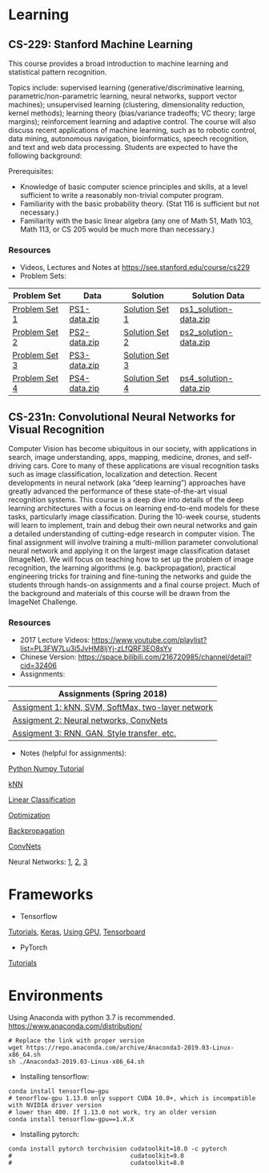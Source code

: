 # Learning

## CS-229: Stanford Machine Learning

This course provides a broad introduction to machine learning and statistical pattern recognition. 

Topics include: supervised learning (generative/discriminative learning, parametric/non-parametric learning, neural networks, support vector machines); unsupervised learning (clustering, dimensionality reduction, kernel methods); learning theory (bias/variance tradeoffs; VC theory; large margins); reinforcement learning and adaptive control. 
The course will also discuss recent applications of machine learning, such as to robotic control, data mining, autonomous navigation, bioinformatics, speech recognition, and text and web data processing.
Students are expected to have the following background:

Prerequisites: 
- Knowledge of basic computer science principles and skills, at a level sufficient to write a reasonably non-trivial computer program.
- Familiarity with the basic probability theory. (Stat 116 is sufficient but not necessary.)
- Familiarity with the basic linear algebra (any one of Math 51, Math 103, Math 113, or CS 205 would be much more than necessary.)

### Resources
* Videos, Lectures and Notes at https://see.stanford.edu/course/cs229
* Problem Sets:

| Problem Set        | Data           | Solution  | Solution Data |
| ------------- | ------------- | ----- | ----- |
| [Problem Set 1](https://see.stanford.edu/materials/aimlcs229/problemset1.pdf) | [PS1-data.zip](https://see.stanford.edu/materials/aimlcs229/PS1-data.zip) | [Solution Set 1](https://see.stanford.edu/materials/aimlcs229/ps1_solution.pdf) | [ps1_solution-data.zip](https://see.stanford.edu/materials/aimlcs229/ps1_solution-data.zip) |
| [Problem Set 2](https://see.stanford.edu/materials/aimlcs229/problemset2.pdf) | [PS2-data.zip](https://see.stanford.edu/materials/aimlcs229/PS2-data.zip) | [Solution Set 2](https://see.stanford.edu/materials/aimlcs229/ps2_solution.pdf) | [ps2_solution-data.zip](https://see.stanford.edu/materials/aimlcs229/ps2_solution-data.zip) |
| [Problem Set 3](https://see.stanford.edu/materials/aimlcs229/problemset3.pdf) | [PS3-data.zip](https://see.stanford.edu/materials/aimlcs229/PS3-data.zip) | [Solution Set 3](https://see.stanford.edu/materials/aimlcs229/ps3_solution.pdf) |   |
| [Problem Set 4](https://see.stanford.edu/materials/aimlcs229/problemset4.pdf) | [PS4-data.zip](https://see.stanford.edu/materials/aimlcs229/PS4-data.zip) | [Solution Set 4](https://see.stanford.edu/materials/aimlcs229/ps4_solution.pdf) | [ps4_solution-data.zip](https://see.stanford.edu/materials/aimlcs229/ps4_solution-data.zip) |

## CS-231n: Convolutional Neural Networks for Visual Recognition

Computer Vision has become ubiquitous in our society, with applications in search, image understanding, apps, mapping, medicine, drones, and self-driving cars. Core to many of these applications are visual recognition tasks such as image classification, localization and detection. Recent developments in neural network (aka “deep learning”) approaches have greatly advanced the performance of these state-of-the-art visual recognition systems. This course is a deep dive into details of the deep learning architectures with a focus on learning end-to-end models for these tasks, particularly image classification. During the 10-week course, students will learn to implement, train and debug their own neural networks and gain a detailed understanding of cutting-edge research in computer vision. The final assignment will involve training a multi-million parameter convolutional neural network and applying it on the largest image classification dataset (ImageNet). We will focus on teaching how to set up the problem of image recognition, the learning algorithms (e.g. backpropagation), practical engineering tricks for training and fine-tuning the networks and guide the students through hands-on assignments and a final course project. Much of the background and materials of this course will be drawn from the ImageNet Challenge.

### Resources
* 2017 Lecture Videos: https://www.youtube.com/playlist?list=PL3FW7Lu3i5JvHM8ljYj-zLfQRF3EO8sYv
* Chinese Version: https://space.bilibili.com/216720985/channel/detail?cid=32406
* Assignments:

| Assignments (Spring 2018) |
| ------ |
| [Assigment 1: kNN, SVM, SoftMax, two-layer network](http://cs231n.github.io/assignments2018/assignment1/) |
| [Assigment 2: Neural networks, ConvNets](http://cs231n.github.io/assignments2018/assignment2/) |
| [Assigment 3: RNN, GAN, Style transfer, etc.](http://cs231n.github.io/assignments2018/assignment3//) |

* Notes (helpful for assignments):

[Python Numpy Tutorial](http://cs231n.github.io/python-numpy-tutorial/)

[kNN](http://cs231n.github.io/classification/)

[Linear Classification](http://cs231n.github.io/linear-classify)

[Optimization](http://cs231n.github.io/optimization-1)

[Backpropagation](http://cs231n.github.io/optimization-2)

[ConvNets](http://cs231n.github.io/convolutional-networks/)

Neural Networks: [1](http://cs231n.github.io/neural-networks-1/), [2](http://cs231n.github.io/neural-networks-2/), [3](http://cs231n.github.io/neural-networks-3/)

# Frameworks
* Tensorflow

[Tutorials](https://www.tensorflow.org/tutorials), [Keras](https://www.tensorflow.org/guide/keras), [Using GPU](https://www.tensorflow.org/guide/using_gpu), [Tensorboard](https://www.tensorflow.org/guide/summaries_and_tensorboard)

* PyTorch

[Tutorials](https://pytorch.org/tutorials/)

# Environments

Using Anaconda with python 3.7 is recommended. https://www.anaconda.com/distribution/

```shell
# Replace the link with proper version
wget https://repo.anaconda.com/archive/Anaconda3-2019.03-Linux-x86_64.sh
sh ./Anaconda3-2019.03-Linux-x86_64.sh
```

* Installing tensorflow:

```shell
conda install tensorflow-gpu
# tenorflow-gpu 1.13.0 only support CUDA 10.0+, which is incompatible with NVIDIA driver version 
# lower than 400. If 1.13.0 not work, try an older version
conda install tensorflow-gpu==1.X.X
```

* Installing pytorch:
```shell
conda install pytorch torchvision cudatoolkit=10.0 -c pytorch
#                                 cudatoolkit=9.0
#                                 cudatoolkit=8.0
```

